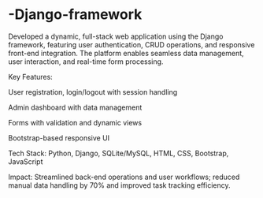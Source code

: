 # -Django-framework
Developed a dynamic, full-stack web application using the Django framework, featuring user authentication, CRUD operations, and responsive front-end integration. The platform enables seamless data management, user interaction, and real-time form processing.

Key Features:

User registration, login/logout with session handling

Admin dashboard with data management

Forms with validation and dynamic views

Bootstrap-based responsive UI

Tech Stack: Python, Django, SQLite/MySQL, HTML, CSS, Bootstrap, JavaScript

Impact:
Streamlined back-end operations and user workflows; reduced manual data handling by 70% and improved task tracking efficiency.
